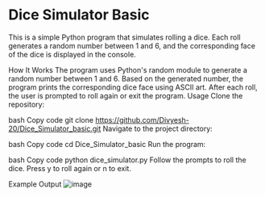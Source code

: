 # Dice Simulator Basic
This is a simple Python program that simulates rolling a dice. Each roll generates a random number between 1 and 6, and the corresponding face of the dice is displayed in the console.

How It Works
The program uses Python's random module to generate a random number between 1 and 6.
Based on the generated number, the program prints the corresponding dice face using ASCII art.
After each roll, the user is prompted to roll again or exit the program.
Usage
Clone the repository:

bash
Copy code
git clone https://github.com/Divyesh-20/Dice_Simulator_basic.git
Navigate to the project directory:

bash
Copy code
cd Dice_Simulator_basic
Run the program:

bash
Copy code
python dice_simulator.py
Follow the prompts to roll the dice. Press y to roll again or n to exit.

Example Output
![image](https://github.com/user-attachments/assets/ff3e87ca-61f9-4f2b-8bb8-bf6af9d1be79)


